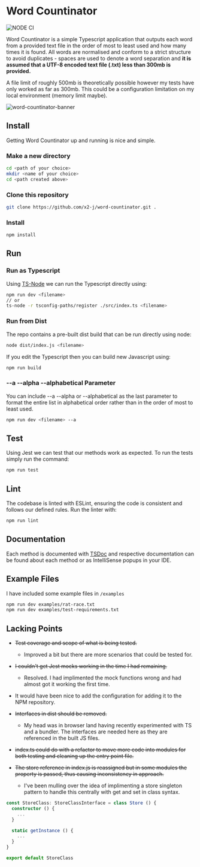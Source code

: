 ﻿# Word Countinator

![NODE CI](https://github.com/x2-j/Word-Countinator/actions/workflows/tests.yml/badge.svg)

Word Countinator is a simple Typescript application that outputs each word from a provided text file in the order of most to least used and how many times it is found. All words are normalised and conform to a strict structure to avoid duplicates - spaces are used to denote a word separation and **it is assumed that a UTF-8 encoded text file (.txt) less than 300mb is provided.**

A file limit of roughly 500mb is theoretically possible however my tests have only worked as far as 300mb. This could be a configuration limitation on my local environment (memory limit maybe).

![word-countinator-banner](https://github.com/x2-j/word-countinator/assets/108185965/0010b99b-46de-4da9-997e-53baec0af7a0)

## Install
Getting Word Countinator up and running is nice and simple. 

### Make a new directory
```bash
cd <path of your choice>
mkdir <name of your choice>
cd <path created above>
```

### Clone this repository
```bash
git clone https://github.com/x2-j/word-countinator.git .
```

### Install 
```bash
npm install
```

## Run

### Run as Typescript
Using [TS-Node](https://github.com/TypeStrong/ts-node) we can run the Typescript directly using:
```bash
npm run dev <filename>
// or
ts-node -r tsconfig-paths/register ./src/index.ts <filename>
```

### Run from Dist
The repo contains a pre-built dist build that can be run directly using node:
```bash
node dist/index.js <filename>
```

If you edit the Typescript then you can build new Javascript using:
```bash
npm run build
```

### --a --alpha --alphabetical Parameter
You can include --a --alpha or --alphabetical as the last parameter to format the entire list in alphabetical order rather than in the order of most to least used.
```bash
npm run dev <filename> --a
```

## Test
Using Jest we can test that our methods work as expected. To run the tests simply run the command:
```bash
npm run test
```

## Lint
The codebase is linted with ESLint, ensuring the code is consistent and follows our defined rules. Run the linter with:
```bash
npm run lint
```

## Documentation
Each method is documented with [TSDoc](https://tsdoc.org/) and respective documentation can be found about each method or as IntelliSense popups in your IDE.

## Example Files
I have included some example files in `/examples`

```bash
npm run dev examples/rat-race.txt
npm run dev examples/test-requirements.txt
```

## Lacking Points
- ~~Test coverage and scope of what is being tested.~~
  - Improved a bit but there are more scenarios that could be tested for.

- ~~I couldn't get Jest mocks working in the time I had remaining.~~
  - Resolved. I had implimented the mock functions wrong and had almost got it working the first time.
- It would have been nice to add the configuration for adding it to the NPM repository.
- ~~Interfaces in dist should be removed.~~
  - My head was in browser land having recently experimented with TS and a bundler. The interfaces are needed here as they are referenced in the built JS files.
- ~~index.ts could do with a refactor to move more code into modules for both testing and cleaning up the entry point file.~~
- ~~The store reference in index.js is reassigned but in some modules the property is passed, thus causing inconsistency in approach.~~
  - I've been mulling over the idea of implimenting a store singleton pattern to handle this centrally with get and set in class syntax.

```typescript
const StoreClass: StoreClassInterface = class Store () {
  constructor () {
    ...
  }

  static getInstance () {
    ...
  }
}

export default StoreClass
```